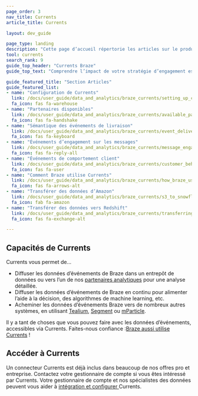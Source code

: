 ```yaml
---
page_order: 3
nav_title: Currents
article_title: Currents

layout: dev_guide

page_type: landing
description: "Cette page d’accueil répertorie les articles sur le produit de données Braze appelé Currents. Ici, vous trouverez comment configurer Currents, les partenaires disponibles, la sémantique de livraison, les glossaires d’événements, etc."
tool: currents
search_rank: 9
guide_top_header: "Currents Braze"
guide_top_text: "Comprendre l’impact de votre stratégie d’engagement est essentiel pour informer votre itération et optimiser vos communications avec vos utilisateurs. Afin de garantir que ces précieuses données d’engagement sont étroitement intégrées au reste de vos opérations et contribuent à amplifier votre investissement dans la science des données, la plateforme Braze suit un large éventail de données d’événements de votre intégration pour l’analyse, le reciblage et d’autres cas d’utilisation ailleurs sur vos propres systèmes. <br> <br>L’outil Currents est un flux de données en temps réel de vos événements d’engagement qui est l’exportation la plus robuste, tout en étant granulaire, depuis la plateforme Braze. Il fournit vos données dans un type de fichier Avro à l’un de nos nombreux <a href='https://www.braze.com/docs/user_guide/data_and_analytics/braze_currents/available_partners/'>partenaires de données</a>, vous permettant d’utiliser les données uniques et précieuses que Braze crée pour alimenter vos efforts BI et d’analyse dans d’autres plateformes de premier ordre."

guide_featured_title: "Section Articles"
guide_featured_list:
- name: "Configuration de Currents"
  link: /docs/user_guide/data_and_analytics/braze_currents/setting_up_currents/
  fa_icon: fas fa-warehouse
- name: "Partenaires disponibles"
  link: /docs/user_guide/data_and_analytics/braze_currents/available_partners/
  fa_icon: fas fa-handshake
- name: "Sémantique des événements de livraison"
  link: /docs/user_guide/data_and_analytics/braze_currents/event_delivery_semantics/
  fa_icon: fas fa-keyboard
- name: "Événements d’engagement sur les messages"
  link: /docs/user_guide/data_and_analytics/braze_currents/message_engagement_events/
  fa_icon: fas fa-reply-all
- name: "Événements de comportement client"
  link: /docs/user_guide/data_and_analytics/braze_currents/customer_behavior_events/
  fa_icon: fas fa-user
- name: "Comment Braze utilise Currents"
  link: /docs/user_guide/data_and_analytics/braze_currents/how_braze_uses_currents/
  fa_icon: fas fa-arrows-alt
- name: "Transférer des données d’Amazon"
  link: /docs/user_guide/data_and_analytics/braze_currents/s3_to_snowflake/
  fa_icon: fab fa-amazon
- name: "Transférer des données vers Redshift"
  link: /docs/user_guide/data_and_analytics/braze_currents/transferring_data_to_redshift/
  fa_icon: fas fa-exchange-alt

---
```


## Capacités de Currents

Currents vous permet de…
* Diffuser les données d’événements de Braze dans un entrepôt de données ou vers l’un de nos [partenaires analytiques]({{site.baseurl}}/user_guide/data_and_analytics/braze_currents/available_partners/) pour une analyse détaillée.
* Diffuser les données d’événements de Braze en continu pour alimenter l’aide à la décision, des algorithmes de machine learning, etc.
* Acheminer les données d’événements Braze vers de nombreux autres systèmes, en utilisant [Tealium]({{site.baseurl}}/partners/data_and_infrastructure_agility/customer_data_platform/tealium/tealium/), [Segment]({{site.baseurl}}/partners/data_and_infrastructure_agility/customer_data_platform/segment/segment/) ou [mParticle]({{site.baseurl}}/partners/data_and_infrastructure_agility/customer_data_platform/mParticle/mparticle_for_currents/).

Il y a tant de choses que vous pouvez faire avec les données d’événements, accessibles via Currents. Faites-nous confiance :[Braze aussi utilise Currents]({{site.baseurl}}/user_guide/data_and_analytics/braze_currents/how_braze_uses_currents/) !

## Accéder à Currents

Un connecteur Currents est déjà inclus dans beaucoup de nos offres pro et entreprise. Contactez votre gestionnaire de compte si vous êtes intéressé par Currents. Votre gestionnaire de compte et nos spécialistes des données peuvent vous aider à [intégration et configurer ]({{site.baseurl}}/user_guide/data_and_analytics/braze_currents/setting_up_currents/) Currents.

<br><br>
